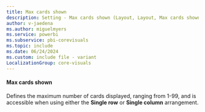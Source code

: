 ```yaml
---
title: Max cards shown
description: Setting - Max cards shown (Layout, Layout, Max cards shown)
author: v-jaedena
ms.author: miguelmyers
ms.service: powerbi
ms.subservice: pbi-corevisuals
ms.topic: include
ms.date: 06/24/2024
ms.custom: include file - variant
LocalizationGroup: core-visuals
---
```

#### Max cards shown

Defines the maximum number of cards displayed, ranging from 1-99, and is accessible when using either the **Single row** or **Single column** arrangement.
